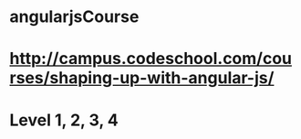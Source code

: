 # angularjsCourse
# http://campus.codeschool.com/courses/shaping-up-with-angular-js/
# Level 1, 2, 3, 4
